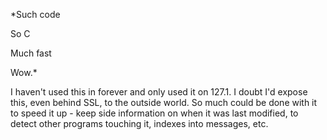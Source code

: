 *Such code

So C

Much fast

Wow.*

I haven't used this in forever and only used it on 127.1.  I doubt I'd expose this, even behind SSL, to the outside world.  So much could be done with it to speed it up - keep side information on when it was last modified, to detect other programs touching it, indexes into messages, etc.
